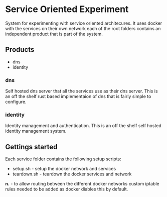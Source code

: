 # Service Oriented Experiment

System for experimenting with service oriented architecures.  It uses docker with the services on their own network each of the root folders contains an independent product that is part of the system.

## Products

- dns
- identity

### dns

Self hosted dns server that all the services use as their dns server. This is an off the shelf rust based implementaion of dns that is fairly simple to configure.

### identity

Identity management and authentication. This is an off the shelf self hosted identity management system.


## Gettings started

Each service folder contains the following setup scripts:

- setup.sh   - setup the docker network and services 
- teardown.sh - teardown the docker services and network

__n.__ - to allow routing between the different docker networks custom iptable rules needed to be added as docker diables this by default. 
